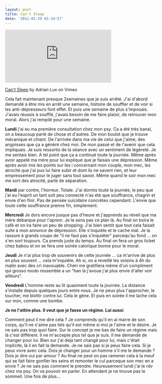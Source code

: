 ```yaml
---
layout: post
title: Can't Sleep
date: '2011-01-29 02:34:57'
---
```


<iframe src="https://player.vimeo.com/video/4165235?title=0&amp;byline=0&amp;portrait=0" width="350" height="175" frameborder="0"></iframe>

<a href="http://vimeo.com/4165235">Can't Sleep</a> by Adrian Lux on Vimeo

Cela fait maintenant presque 2semaines que je suis arrêté. J'ai d'abord demandé à être mis en arrêt une semaine, histoire de souffler et de voir  si les anti-dépresseurs font effet. Et puis une semaine de plus s'imposais. J'avais réussis à soufflé, j'avais besoin de me faire plaisir, de retrouver mon moral. Alors j'ai rempilé pour une semaine.

<p><strong>Lundi</strong> j'ai eu ma première consultation chez mon psy. Ca a été très banal, on a beaucoup parlé de chose et d'autres. De mon boulot que je trouve mécanique et chiant. De l'arrivée dans ma vie de celui que j'aime, des angoisses que ça a généré chez moi. De mon passé et de l'avenir que cela impliquais.
Je suis ressortis de la séance avec un sentiment de légèreté. Je me sentais bien. A tel point que ça a continué toute la journée. Même après avoir appelé ma mère pour lui expliqué que je faisais une dépression. Même après avoir mis les points sur les i concernant mon couple, mon mec, les atrocité que j'ai pus lui faire subir et dont ils ne savent rien, et leur empressement pour le juger sans tout savoir. Même quand le soir mon mec me sort des atrocité, parle de séparation.</p>

<strong>Mardi</strong> par contre, l'horreur. Totale. J'ai dormis toute la journée, le peu que j'ai eu l'esprit un tant soit peu connecté n'as été que souffrance, chagrin et envie d'en finir. Pas de pensée suicidaire concrètes cependant. L'envie que toute cette souffrance prenne fin, simplement.

<strong>Mercredi</strong> Je dors encore jusque pas d'heure et j'apprends au réveil que ma mère débarque pour l'aprem. Je le sens pas ce plan là. Au final on boira le café et on ira faire un peu de shopping. J'ai bien sentit que tout cela faisait suite à mon annonce de dépression. Elle s'inquiète et le cache mal. Je la rassure à grands coups de "il ne faut pas s'inquiéter" parcequ'au fond ... on s'en sort toujours. Ca prends juste du temps. Au final on fera un gros ticket chez babou et on se fera une soirée calorique bonne pour le moral.

<strong>Jeudi</strong> Je n'ai plus trop de souvenirs de cette journée ... ca m'arrive de plus en plus souvent ... cela m'inquiète. Ah si, on a reveillé les voisins à 4h du matin avec des cri inavouable. Chéri me gratifiera même d'un compliment qui grosso modo ressemble a un "han là j'avoue j'ai plus envie d'aller voir ailleurs".

<strong>Vendredi</strong> L'homme reste au lit quasiment toute la journée. La distance s'installe depuis quelques jours entre nous. Je ne peux plus l'approcher, le toucher, me blottir contre lui. Cela le gène. Et puis en soirée il me lache cela sur msn, comme une bombe.

<strong>Je ne l'attire plus. Il veut que je fasse un régime. Lui aussi</strong>

<p>Comment peut il me dire cela ? Je comprends qu'il en ai marre de son corps, qu'il ne s'aime pas tels qu'il est même si moi je l'aime et le désire. Je ne sais pas trop quoi faire. Sur le concept je me bas de faire un régime mais là c'est différent. Il ne m'accepte plus tel que je suis. Il me demande de changer pour lui.
Bien sur j'ai deja tant changé pour lui, mais c'était implicite, là il en fait la demande. Je ne sais pas si je peux faire cela. Si je peux vivre avec cela. Dois je changer pour un homme s'il me le demande ? Dois je dire oui par amour ? Au final ne peut on pas ramener cela à la meuf qui se fait faire gonfler les seins et remonter le cul parceque son mec en a envie ? Je ne sais pas comment le prendre. Heureusement lundi j'ai le rdv chez ma psy. On va pouvoir en parler. En attendant je ne trouve pas le sommeil. Une fois de plus...</p>
